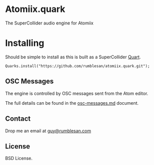 # Atomiix.quark

The SuperCollider audio engine for Atomiix


# Installing

Should be simple to install as this is built as a SuperCollider [Quart](http://doc.sccode.org/Guides/UsingQuarks.html).

`Quarks.install("https://github.com/rumblesan/atomiix.quark.git");`


## OSC Messages

The engine is controlled by OSC messages sent from the Atom editor.

The full details can be found in the [osc-messages.md](./docs/osc-messages.md) document.


## Contact

Drop me an email at guy@rumblesan.com


## License

BSD License.

